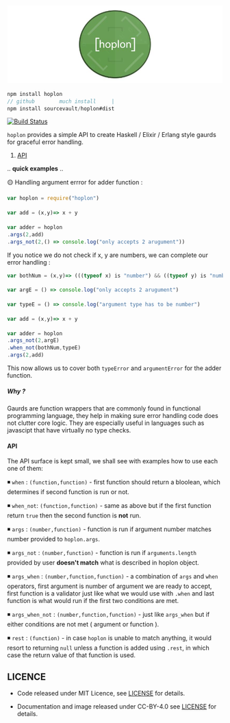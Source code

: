 
![](./logo.jpg)

```js
npm install hoplon
// github        much install     |
npm install sourcevault/hoplon#dist
```

[![Build Status](https://travis-ci.org/sourcevault/hoplon.svg?branch=dev)](https://travis-ci.org/sourcevault/hoplon)

`hoplon` provides a simple API to create Haskell / Elixir / Erlang style gaurds for graceful error handling.

1. [API](#API)

.. **quick examples** ..

🟡 Handling argument errror for adder function :
```js
var hoplon = require("hoplon")

var add = (x,y)=> x + y

var adder = hoplon
.args(2,add)
.args_not(2,() => console.log("only accepts 2 arugument"))
```

If you notice we do not check if x, y are numbers, we can complete our error handling :

```js
var bothNum = (x,y)=> (((typeof x) is "number") && ((typeof y) is "number"))

var argE = () => console.log("only accepts 2 arugument")

var typeE = () => console.log("argument type has to be number")

var add = (x,y)=> x + y

var adder = hoplon
.args_not(2,argE)
.when_not(bothNum,typeE)
.args(2,add)
```
This now allows us to cover both `typeError` and `argumentError` for the adder function.

##### *Why ?*

Gaurds are function wrappers that are commonly found in functional programming language, they help in making sure error handling code does not clutter core logic. They are especially useful in languages such as javascipt that have virtually no type checks.

#### API

The API surface is kept small, we shall see with examples how to use each one of them:

◾️ `when` : `(function,function)` - first function should return a bloolean, which determines if second function is run or not.

◾️ `when_not`: `(function,function)` - same as above but if the first function return `true` then the second function is **not** run.

◾️ `args` : `(number,function)` - function is run if argument number matches number provided to `hoplon.args`.

◾️ `args_not` : `(number,function)` - function is run if `arguments.length` provided by user **doesn't match** what is described in hoplon object.

◾️ `args_when` : `(number,function,function)` - a combination of `args` and `when` operators, first argument is number of argument we are ready to accept, first function is a validator just like what we would use with `.when` and last function is what would run if the first two conditions are met.

◾️ `args_when_not` : `(number,function,function)` - just like `args_when` but if either conditions are not met ( argument or function ).

◾️ `rest` : `(function)` - in case `hoplon` is unable to match anything, it would resort to returning `null` unless a function is added using `.rest`, in which case the return value of that function is used.

## LICENCE

- Code released under MIT Licence, see [LICENSE](https://github.com/sourcevault/hoplon/blob/dist/LICENCE) for details.

- Documentation and image released under CC-BY-4.0 see [LICENSE](https://github.com/sourcevault/hoplon/blob/dev/LICENCE1) for details.




